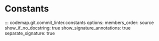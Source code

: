 # Constants

::: codemap.git.commit_linter.constants
    options:
      members_order: source
      show_if_no_docstring: true
      show_signature_annotations: true
      separate_signature: true

